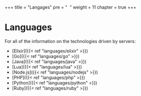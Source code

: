 +++
title = "Langages"
pre = "<i class='fas fa-fw fa-code'></i> &nbsp;"
weight = 11
chapter = true
+++

# Languages

For all of the information on the technologies driven by servers:

- [Elixir]({{< ref "languages/elixir" >}})
- [Go]({{< ref "languages/go" >}})
- [Java]({{< ref "languages/java" >}})
- [Lua]({{< ref "languages/lua" >}})
- [Node.js]({{< ref "languages/nodejs" >}})
- [PHP]({{< ref "languages/php" >}})
- [Python]({{< ref "languages/python" >}})
- [Ruby]({{< ref "languages/ruby" >}})
